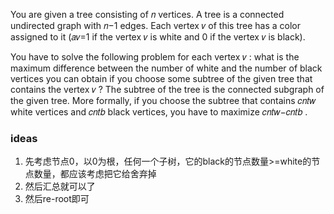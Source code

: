 You are given a tree consisting of 𝑛
 vertices. A tree is a connected undirected graph with 𝑛−1
 edges. Each vertex 𝑣
 of this tree has a color assigned to it (𝑎𝑣=1
 if the vertex 𝑣
 is white and 0
 if the vertex 𝑣
 is black).

You have to solve the following problem for each vertex 𝑣
: what is the maximum difference between the number of white and the number of black vertices you can obtain if you choose some subtree of the given tree that contains the vertex 𝑣
? The subtree of the tree is the connected subgraph of the given tree. More formally, if you choose the subtree that contains 𝑐𝑛𝑡𝑤
 white vertices and 𝑐𝑛𝑡𝑏
 black vertices, you have to maximize 𝑐𝑛𝑡𝑤−𝑐𝑛𝑡𝑏
.


### ideas
1. 先考虑节点0，以0为根，任何一个子树，它的black的节点数量>=white的节点数量，都应该考虑把它给舍弃掉
2. 然后汇总就可以了
3. 然后re-root即可
